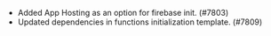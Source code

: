 - Added App Hosting as an option for firebase init. (#7803)
- Updated dependencies in functions initialization template. (#7809)
